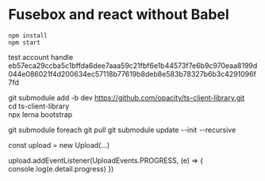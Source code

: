 # Fusebox and react without Babel


```
npm install
npm start
```

test account handle 
eb57eca29ccba5c1bffda6dee7aaa59c21fbf6e1b44573f7e6b9c970eaa8199d044e086021f4d200634ec57118b77619b8deb8e583b78327b6b3c4291096f7fd


git submodule add -b dev https://github.com/opacity/ts-client-library.git <br/>
cd ts-client-library <br/>
npx lerna bootstrap

git submodule foreach git pull
git submodule update --init --recursive


const upload = new Upload(...)

upload.addEventListener(UploadEvents.PROGRESS, (e) => {
  console.log(e.detail.progress)
})